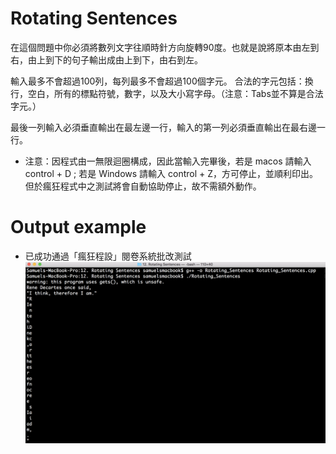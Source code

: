 # Rotating Sentences 

在這個問題中你必須將數列文字往順時針方向旋轉90度。也就是說將原本由左到右，由上到下的句子輸出成由上到下，由右到左。 

輸入最多不會超過100列，每列最多不會超過100個字元。
合法的字元包括：換行，空白，所有的標點符號，數字，以及大小寫字母。（注意：Tabs並不算是合法字元。）

最後一列輸入必須垂直輸出在最左邊一行，輸入的第一列必須垂直輸出在最右邊一行。 

* 注意：因程式由一無限迴圈構成，因此當輸入完畢後，若是 macos 請輸入 control + D ; 若是 Windows 請輸入 control + Z，方可停止，並順利印出。但於瘋狂程式中之測試將會自動協助停止，故不需額外動作。

# Output example
* 已成功通過「瘋狂程設」閱卷系統批改測試 
![image](https://github.com/Samuelchi861008/CPE-RotatingSentences_490/blob/master/結果.png)
